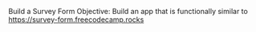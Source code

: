 Build a Survey Form
Objective: Build an app that is functionally similar to https://survey-form.freecodecamp.rocks